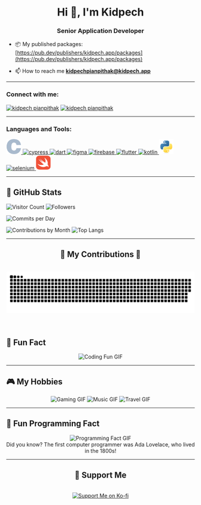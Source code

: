 <h1 align="center">Hi 👋, I'm Kidpech</h1>
<h3 align="center">Senior Application Developer</h3>

- 📦 My published packages: [https://pub.dev/publishers/kidpech.app/packages](https://pub.dev/publishers/kidpech.app/packages)

- 📫 How to reach me **kidpechpianpithak@kidpech.app**

---

<h3 align="left">Connect with me:</h3>
<p align="left">
<a href="https://linkedin.com/in/kidpech pianpithak" target="blank"><img align="center" src="https://raw.githubusercontent.com/rahuldkjain/github-profile-readme-generator/master/src/images/icons/Social/linked-in-alt.svg" alt="kidpech pianpithak" height="30" width="40" /></a>
<a href="https://fb.com/kidpech pianpithak" target="blank"><img align="center" src="https://raw.githubusercontent.com/rahuldkjain/github-profile-readme-generator/master/src/images/icons/Social/facebook.svg" alt="kidpech pianpithak" height="30" width="40" /></a>
</p>

---

<h3 align="left">Languages and Tools:</h3>
<p align="left"> 
  <a href="https://www.cprogramming.com/" target="_blank" rel="noreferrer"> <img src="https://raw.githubusercontent.com/devicons/devicon/master/icons/c/c-original.svg" alt="c" width="40" height="40"/> </a> 
  <a href="https://www.cypress.io" target="_blank" rel="noreferrer"> <img src="https://raw.githubusercontent.com/simple-icons/simple-icons/6e46ec1fc23b60c8fd0d2f2ff46db82e16dbd75f/icons/cypress.svg" alt="cypress" width="40" height="40"/> </a> 
  <a href="https://dart.dev" target="_blank" rel="noreferrer"> <img src="https://www.vectorlogo.zone/logos/dartlang/dartlang-icon.svg" alt="dart" width="40" height="40"/> </a> 
  <a href="https://www.figma.com/" target="_blank" rel="noreferrer"> <img src="https://www.vectorlogo.zone/logos/figma/figma-icon.svg" alt="figma" width="40" height="40"/> </a> 
  <a href="https://firebase.google.com/" target="_blank" rel="noreferrer"> <img src="https://www.vectorlogo.zone/logos/firebase/firebase-icon.svg" alt="firebase" width="40" height="40"/> </a> 
  <a href="https://flutter.dev" target="_blank" rel="noreferrer"> <img src="https://www.vectorlogo.zone/logos/flutterio/flutterio-icon.svg" alt="flutter" width="40" height="40"/> </a> 
  <a href="https://kotlinlang.org" target="_blank" rel="noreferrer"> <img src="https://www.vectorlogo.zone/logos/kotlinlang/kotlinlang-icon.svg" alt="kotlin" width="40" height="40"/> </a> 
  <a href="https://www.python.org" target="_blank" rel="noreferrer"> <img src="https://raw.githubusercontent.com/devicons/devicon/master/icons/python/python-original.svg" alt="python" width="40" height="40"/> </a> 
  <a href="https://www.selenium.dev" target="_blank" rel="noreferrer"> <img src="https://raw.githubusercontent.com/detain/svg-logos/780f25886640cef088af994181646db2f6b1a3f8/svg/selenium-logo.svg" alt="selenium" width="40" height="40"/> </a> 
  <a href="https://developer.apple.com/swift/" target="_blank" rel="noreferrer"> <img src="https://raw.githubusercontent.com/devicons/devicon/master/icons/swift/swift-original.svg" alt="swift" width="40" height="40"/> </a> 
</p>

---

## 🚀 GitHub Stats

![Visitor Count](https://komarev.com/ghpvc/?username=Kidpech-code&label=Profile%20Views&color=brightgreen&style=flat) ![Followers](https://img.shields.io/github/followers/Kidpech-code?style=social)

![Commits per Day](https://github-readme-stats.vercel.app/api?username=Kidpech-code&show_icons=true&count_private=true&include_all_commits=true&theme=radical)

![Contributions by Month](https://github-contribution-stats.vercel.app/api/?username=Kidpech-code) ![Top Langs](https://github-readme-stats.vercel.app/api/top-langs/?username=kidpech-code&exclude_repo=github-readme-stats,anuraghazra.github.io)

---

<div align="center">
  <h2>🐍 My Contributions 🐍</h2>
  <br>
  <img alt="snake eating my contributions" src="https://github.com/Kidpech-code/Kidpech-code/blob/main/output/github-contribution-grid-snake.svg" />
  <br/><br/><br/>
</div>

## 🎉 Fun Fact

<p align="center">
  <img src="https://media.giphy.com/media/3o7abldj0b3rxrZUxW/giphy.gif" alt="Coding Fun GIF" width="300px"/>
</p>

---

## 🎮 My Hobbies

<p align="center">
  <img src="https://media.giphy.com/media/l3vR85PnGsBwu1PFK/giphy.gif" alt="Gaming GIF" width="300px"/>
  <img src="https://media.giphy.com/media/26xBukhKdgQf6r2Oc/giphy.gif" alt="Music GIF" width="300px"/>
  <img src="https://media.giphy.com/media/9J7tdYltWyXIY/giphy.gif" alt="Travel GIF" width="300px"/>
</p>

---

## 🌟 Fun Programming Fact

<p align="center">
  <img src="https://media.giphy.com/media/du3J3cXyzhj75IOgvA/giphy.gif" alt="Programming Fact GIF" width="300px"/>
  <br/>
  Did you know? The first computer programmer was Ada Lovelace, who lived in the 1800s!
</p>

---

<div align="center">
  <h2> 💖 Support Me </h2>
  <br>
  <a href="https://ko-fi.com/J3J61KOD48" target="_blank">
    <img src="https://ko-fi.com/img/githubbutton_sm.svg" alt="Support Me on Ko-fi" />
  </a>
  <br/><br/><br/>
</div>
